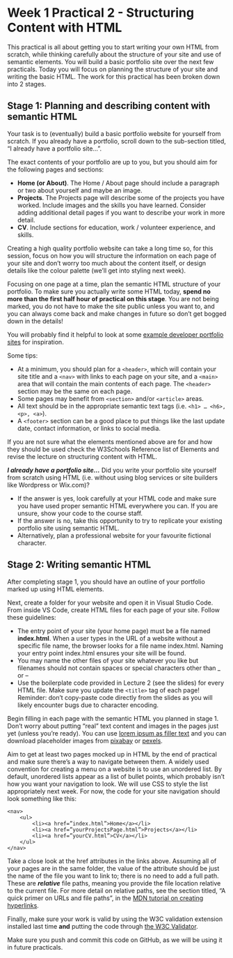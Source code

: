 # Week 1 Practical 2 - Structuring Content with HTML

This practical is all about getting you to start writing your own HTML from scratch, while thinking carefully about the structure of your site and use of semantic elements. You will build a basic portfolio site over the next few practicals. Today you will focus on planning the structure of your site and writing the basic HTML.
The work for this practical has been broken down into 2 stages. 

## Stage 1: Planning and describing content with semantic HTML
Your task is to (eventually) build a basic portfolio website for yourself from scratch. If you already have a portfolio, scroll down to the sub-section titled, “I already have a portfolio site…”. 

The exact contents of your portfolio are up to you, but you should aim for the following pages and sections:
- **Home (or About)**. The Home / About page should include a paragraph or two about yourself and maybe an image.
- **Projects**. The Projects page will describe some of the projects you have worked. Include images and the skills you have learned. Consider adding additional detail pages if you want to describe your work in more detail.
- **CV**. Include sections for education, work / volunteer experience, and skills.

Creating a high quality portfolio website can take a long time so, for this session, focus on how you will structure the information on each page of your site and don’t worry too much about the content itself, or design details like the colour palette (we’ll get into styling next week).

Focusing on one page at a time, plan the semantic HTML structure of your portfolio. To make sure you actually write some HTML today, **spend no more than the first half hour of practical on this stage**. You are not being marked, you do not have to make the site public unless you want to, and you can always come back and make changes in future so don’t get bogged down in the details! 

You will probably find it helpful to look at some [example developer portfolio sites](https://github.com/emmabostian/developer-portfolios) for inspiration. 

Some tips:
- At a minimum, you should plan for a `<header>`, which will contain your site title and a `<nav>` with links to each page on your site, and a `<main>` area that will contain the main contents of each page. The `<header>` section may be the same on each page.
- Some pages may benefit from `<section>` and/or `<article>` areas.
- All text should be in the appropriate semantic text tags (i.e. `<h1> … <h6>, <p>, <a>`).
- A `<footer>` section can be a good place to put things like the last update date, contact information, or links to social media.

If you are not sure what the elements mentioned above are for and how they should be used check the W3Schools Reference list of Elements and revise the lecture on structuring content with HTML.

**_I already have a portfolio site…_**
Did you write your portfolio site yourself from scratch using HTML (i.e. without using blog services or site builders like Wordpress or Wix.com)? 
- If the answer is yes, look carefully at your HTML code and make sure you have used proper semantic HTML everywhere you can. If you are unsure, show your code to the course staff.
- If the answer is no, take this opportunity to try to replicate your existing portfolio site using semantic HTML.
- Alternatively, plan a professional website for your favourite fictional character.

## Stage 2: Writing semantic HTML
After completing stage 1, you should have an outline of your portfolio marked up using HTML elements.

Next, create a folder for your website and open it in Visual Studio Code. From inside VS Code, create HTML files for each page of your site. Follow these guidelines:
- The entry point of your site (your home page) must be a file named **index.html**. When a user types in the URL of a website without a specific file name, the browser looks for a file name index.html. Naming your entry point index.html ensures your site will be found.
- You may name the other files of your site whatever you like but filenames should not contain spaces or special characters other than _ or –
- Use the boilerplate code provided in Lecture 2 (see the slides) for every HTML file. Make sure you update the `<title>` tag of each page! Reminder: don’t copy-paste code directly from the slides as you will likely encounter bugs due to character encoding.

Begin filling in each page with the semantic HTML you planned in stage 1. Don’t worry about putting “real” text content and images in the pages just yet (unless you’re ready). You can use [lorem ipsum as filler text](https://www.lipsum.com/feed/html) and you can download placeholder images from [pixabay](https://pixabay.com/) or [pexels](https://www.pexels.com/). 

Aim to get at least two pages mocked up in HTML by the end of practical and make sure there’s a way to navigate between them. A widely used convention for creating a menu on a website is to use an unordered list. By default, unordered lists appear as a list of bullet points, which probably isn’t how you want your navigation to look. We will use CSS to style the list appropriately next week. For now, the code for your site navigation should look something like this:
```
<nav>
    <ul>
        <li><a href=”index.html”>Home</a></li>
        <li><a href=”yourProjectsPage.html”>Projects</a></li>
        <li><a href=”yourCV.html”>CV</a></li>
    </ul>
</nav>
```
Take a close look at the href attributes in the links above. Assuming all of your pages are in the same folder, the value of the attribute should be just the name of the file you want to link to; there is no need to add a full path. These are _**relative**_ file paths, meaning you provide the file location relative to the current file. For more detail on relative paths, see the section titled, “A quick primer on URLs and file paths”, in the [MDN tutorial on creating hyperlinks](https://developer.mozilla.org/en-US/docs/Learn/HTML/Introduction_to_HTML/Creating_hyperlinks). 

Finally, make sure your work is valid by using the W3C validation extension installed last time **and** putting the code through [the W3C Validator](https://validator.w3.org/).

Make sure you push and commit this code on GitHub, as we will be using it in future practicals.
